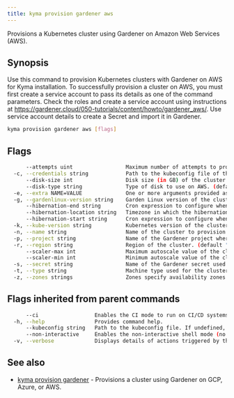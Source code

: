 ```yaml
---
title: kyma provision gardener aws
---
```


Provisions a Kubernetes cluster using Gardener on Amazon Web Services (AWS).

## Synopsis

Use this command to provision Kubernetes clusters with Gardener on AWS for Kyma installation. 
To successfully provision a cluster on AWS, you must first create a service account to pass its details as one of the command parameters. 
Check the roles and create a service account using instructions at https://gardener.cloud/050-tutorials/content/howto/gardener_aws/.
Use service account details to create a Secret and import it in Gardener.

```bash
kyma provision gardener aws [flags]
```

## Flags

```bash
      --attempts uint                 Maximum number of attempts to provision the cluster. (default 3)
  -c, --credentials string            Path to the kubeconfig file of the Gardener service account for AWS. (required)
      --disk-size int                 Disk size (in GB) of the cluster. (default 50)
      --disk-type string              Type of disk to use on AWS. (default "gp2")
  -e, --extra NAME=VALUE              One or more arguments provided as the NAME=VALUE key-value pairs to configure additional cluster settings. You can use this flag multiple times or enter the key-value pairs as a comma-separated list.
  -g, --gardenlinux-version string    Garden Linux version of the cluster. (default "934.9")
      --hibernation-end string        Cron expression to configure when the cluster should stop hibernating
      --hibernation-location string   Timezone in which the hibernation schedule should be applied. (default "Europe/Berlin")
      --hibernation-start string      Cron expression to configure when the cluster should start hibernating (default "00 18 * * 1,2,3,4,5")
  -k, --kube-version string           Kubernetes version of the cluster. (default "1.26")
  -n, --name string                   Name of the cluster to provision. (required)
  -p, --project string                Name of the Gardener project where you provision the cluster. (required)
  -r, --region string                 Region of the cluster. (default "eu-west-3")
      --scaler-max int                Maximum autoscale value of the cluster. (default 3)
      --scaler-min int                Minimum autoscale value of the cluster. (default 1)
  -s, --secret string                 Name of the Gardener secret used to access AWS. (required)
  -t, --type string                   Machine type used for the cluster. (default "m5.xlarge")
  -z, --zones strings                 Zones specify availability zones that are used to evenly distribute the worker pool. eg. --zones="europe-west3-a,europe-west3-b" (default [eu-west-3a])
```

## Flags inherited from parent commands

```bash
      --ci                  Enables the CI mode to run on CI/CD systems. It avoids any user interaction (such as no dialog prompts) and ensures that logs are formatted properly in log files (such as no spinners for CLI steps).
  -h, --help                Provides command help.
      --kubeconfig string   Path to the kubeconfig file. If undefined, Kyma CLI uses the KUBECONFIG environment variable, or falls back "/$HOME/.kube/config".
      --non-interactive     Enables the non-interactive shell mode (no colorized output, no spinner).
  -v, --verbose             Displays details of actions triggered by the command.
```

## See also

* [kyma provision gardener](kyma_provision_gardener.md)	 - Provisions a cluster using Gardener on GCP, Azure, or AWS.

